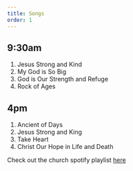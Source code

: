 ```yaml
---
title: Songs
order: 1
---
```


## 9:30am
1. Jesus Strong and Kind
2. My God is So Big
3. God is Our Strength and Refuge
4. Rock of Ages

## 4pm
1. Ancient of Days
2. Jesus Strong and King
3. Take Heart
4. Christ Our Hope in Life and Death


Check out the church spotify playlist [here](https://open.spotify.com/playlist/3gh0ZKXkJBDbNEnZqJJDXj?si=0908aa3f87544643)
